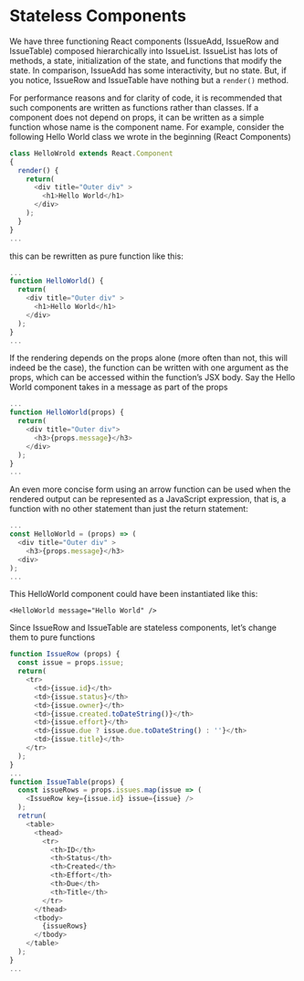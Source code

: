# Stateless Components

We have three functioning React components (IssueAdd, IssueRow and IssueTable) composed hierarchically into IssueList. IssueList has lots of methods, a state, initialization of the state, and functions that modify the state. In comparison, IssueAdd has some interactivity, but no state. But, if you notice, IssueRow and IssueTable have nothing but a `render()` method.

For performance reasons and for clarity of code, it is recommended that such components are written as functions rather than classes. If a component does not depend on props, it can be written as a simple function whose name is the component name. For example, consider the following Hello World class we wrote in the beginning (React Components)

```js
class HelloWrold extends React.Component
{
  render() {
    return(
      <div title="Outer div" >
        <h1>Hello World</h1>
      </div>
    );
  }
}
...
```

this can be rewritten as pure function like this:

```js
...
function HelloWorld() {
  return(
    <div title="Outer div" >
      <h1>Hello World</h1>
    </div>
  );
}
...
```

If the rendering depends on the props alone (more often than not, this will indeed be the case), the function can be written with one argument as the props, which can be accessed within the function’s JSX body. Say the Hello World component takes in a message as part of the props

```js
...
function HelloWorld(props) {
  return(
    <div title="Outer div">
      <h3>{props.message}</h3>
    </div>
  );
}
...
```

An even more concise form using an arrow function can be used when the rendered output can be represented as a JavaScript expression, that is, a function with no other statement than just the return statement:

```js
...
const HelloWorld = (props) => (
  <div title="Outer div" >
    <h3>{props.message}</h3>
  <div>
);
...
```

This HelloWorld component could have been instantiated like this:

`<HelloWorld message="Hello World" />`

Since IssueRow and IssueTable are stateless components, let’s change them to pure functions

```js
function IssueRow (props) {
  const issue = props.issue;
  return(
    <tr>
      <td>{issue.id}</th>
      <td>{issue.status}</th>
      <td>{issue.owner}</th>
      <td>{issue.created.toDateString()}</th>
      <td>{issue.effort}</th>
      <td>{issue.due ? issue.due.toDateString() : ''}</th>
      <td>{issue.title}</th>
    </tr>
  );
}
...
function IssueTable(props) {
  const issueRows = props.issues.map(issue => (
    <IssueRow key={issue.id} issue={issue} />
  );
  retrun(
    <table>
      <thead>
        <tr>
          <th>ID</th>
          <th>Status</th>
          <th>Created</th>
          <th>Effort</th>
          <th>Due</th>
          <th>Title</th>
        </tr>
      </thead>
      <tbody>
        {issueRows}
      </tbody>
    </table>
  );
}
...
```
